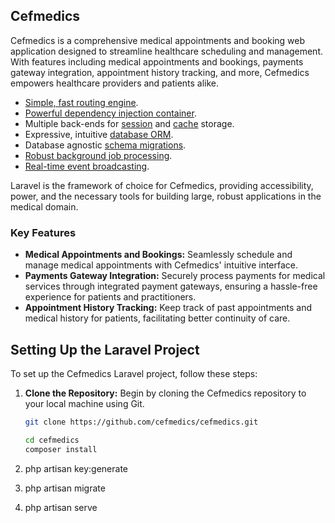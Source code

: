 ## Cefmedics

Cefmedics is a comprehensive medical appointments and booking web application designed to streamline healthcare scheduling and management. With features including medical appointments and bookings, payments gateway integration, appointment history tracking, and more, Cefmedics empowers healthcare providers and patients alike.

- [Simple, fast routing engine](https://laravel.com/docs/routing).
- [Powerful dependency injection container](https://laravel.com/docs/container).
- Multiple back-ends for [session](https://laravel.com/docs/session) and [cache](https://laravel.com/docs/cache) storage.
- Expressive, intuitive [database ORM](https://laravel.com/docs/eloquent).
- Database agnostic [schema migrations](https://laravel.com/docs/migrations).
- [Robust background job processing](https://laravel.com/docs/queues).
- [Real-time event broadcasting](https://laravel.com/docs/broadcasting).

Laravel is the framework of choice for Cefmedics, providing accessibility, power, and the necessary tools for building large, robust applications in the medical domain.

### Key Features

- **Medical Appointments and Bookings:** Seamlessly schedule and manage medical appointments with Cefmedics' intuitive interface.
- **Payments Gateway Integration:** Securely process payments for medical services through integrated payment gateways, ensuring a hassle-free experience for patients and practitioners.
- **Appointment History Tracking:** Keep track of past appointments and medical history for patients, facilitating better continuity of care.

## Setting Up the Laravel Project

To set up the Cefmedics Laravel project, follow these steps:

1. **Clone the Repository:** Begin by cloning the Cefmedics repository to your local machine using Git.

   ```bash
   git clone https://github.com/cefmedics/cefmedics.git

   cd cefmedics
   composer install


4. php artisan key:generate

5. php artisan migrate

6. php artisan serve

